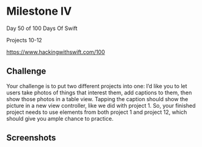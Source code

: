 # Milestone IV

Day 50 of 100 Days Of Swift

Projects 10-12 

https://www.hackingwithswift.com/100

## Challenge

Your challenge is to put two different projects into one: I’d like you to let users take photos of things that interest them, add captions to them, then show those photos in a table view. Tapping the caption should show the picture in a new view controller, like we did with project 1. So, your finished project needs to use elements from both project 1 and project 12, which should give you ample chance to practice.

## Screenshots

